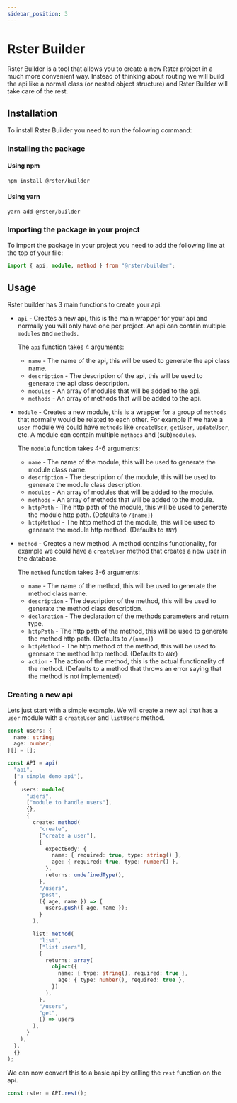 ```yaml
---
sidebar_position: 3
---
```


# Rster Builder

Rster Builder is a tool that allows you to create a new Rster project in a much more convenient way. Instead of thinking about routing we will build the api like a normal class (or nested object structure) and Rster Builder will take care of the rest.

## Installation

To install Rster Builder you need to run the following command:

### Installing the package

#### Using npm

```bash
npm install @rster/builder
```

#### Using yarn

```bash
yarn add @rster/builder
```

### Importing the package in your project

To import the package in your project you need to add the following line at the top of your file:

```typescript
import { api, module, method } from "@rster/builder";
```

## Usage

Rster builder has 3 main functions to create your api:

- `api` - Creates a new api, this is the main wrapper for your api and normally you will only have one per project. An api can contain multiple `modules` and `methods`.

  The `api` function takes 4 arguments:

  - `name` - The name of the api, this will be used to generate the api class name.
  - `description` - The description of the api, this will be used to generate the api class description.
  - `modules` - An array of modules that will be added to the api.
  - `methods` - An array of methods that will be added to the api.

- `module` - Creates a new module, this is a wrapper for a group of `methods` that normally would be related to each other. For example if we have a `user` module we could have `methods` like `createUser`, `getUser`, `updateUser`, etc. A module can contain multiple `methods` and (sub)`modules`.

  The `module` function takes 4-6 arguments:

  - `name` - The name of the module, this will be used to generate the module class name.
  - `description` - The description of the module, this will be used to generate the module class description.
  - `modules` - An array of modules that will be added to the module.
  - `methods` - An array of methods that will be added to the module.
  - `httpPath` - The http path of the module, this will be used to generate the module http path. (Defaults to `/{name}`)
  - `httpMethod` - The http method of the module, this will be used to generate the module http method. (Defaults to `ANY`)

- `method` - Creates a new method. A method contains functionality, for example we could have a `createUser` method that creates a new user in the database.

  The `method` function takes 3-6 arguments:

  - `name` - The name of the method, this will be used to generate the method class name.
  - `description` - The description of the method, this will be used to generate the method class description.
  - `declaration` - The declaration of the methods parameters and return type.
  - `httpPath` - The http path of the method, this will be used to generate the method http path. (Defaults to `/{name}`)
  - `httpMethod` - The http method of the method, this will be used to generate the method http method. (Defaults to `ANY`)
  - `action` - The action of the method, this is the actual functionality of the method. (Defaults to a method that throws an error saying that the method is not implemented)

### Creating a new api

Lets just start with a simple example. We will create a new api that has a `user` module with a `createUser` and `listUsers` method.

```typescript
const users: {
  name: string;
  age: number;
}[] = [];

const API = api(
  "api",
  ["a simple demo api"],
  {
    users: module(
      "users",
      ["module to handle users"],
      {},
      {
        create: method(
          "create",
          ["create a user"],
          {
            expectBody: {
              name: { required: true, type: string() },
              age: { required: true, type: number() },
            },
            returns: undefinedType(),
          },
          "/users",
          "post",
          ({ age, name }) => {
            users.push({ age, name });
          }
        ),

        list: method(
          "list",
          ["list users"],
          {
            returns: array(
              object({
                name: { type: string(), required: true },
                age: { type: number(), required: true },
              })
            ),
          },
          "/users",
          "get",
          () => users
        ),
      }
    ),
  },
  {}
);
```

We can now convert this to a basic api by calling the `rest` function on the api.

```typescript
const rster = API.rest();
```
